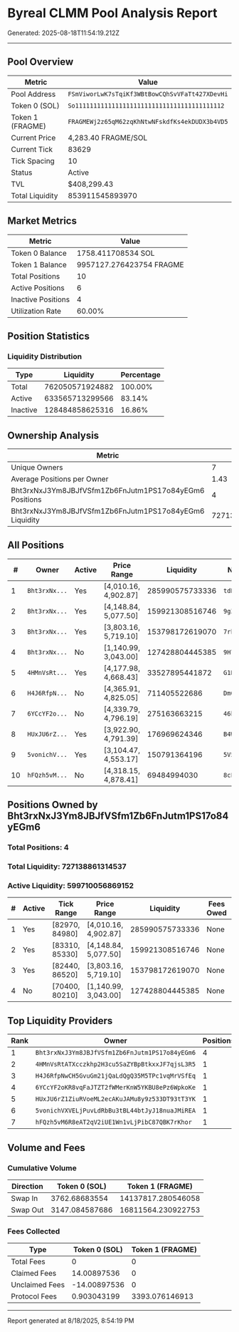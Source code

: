 # Byreal CLMM Pool Analysis Report

Generated: 2025-08-18T11:54:19.212Z

---

## Pool Overview

| Metric | Value |
|--------|-------|
| Pool Address | `FSmViworLwK7sTqiKf3WBtBowCQhSvVFaTt427XDevHi` |
| Token 0 (SOL) | `So11111111111111111111111111111111111111112` |
| Token 1 (FRAGME) | `FRAGMEWj2z65qM62zqKhNtwNFskdfKs4ekDUDX3b4VD5` |
| Current Price | 4,283.40 FRAGME/SOL |
| Current Tick | 83629 |
| Tick Spacing | 10 |
| Status | Active |
| TVL | $408,299.43 |
| Total Liquidity | 853911545893970 |

## Market Metrics

| Metric | Value |
|--------|-------|
| Token 0 Balance | 1758.411708534 SOL |
| Token 1 Balance | 9957127.276423754 FRAGME |
| Total Positions | 10 |
| Active Positions | 6 |
| Inactive Positions | 4 |
| Utilization Rate | 60.00% |

## Position Statistics

### Liquidity Distribution

| Type | Liquidity | Percentage |
|------|-----------|------------|
| Total | 762050571924882 | 100.00% |
| Active | 633565713299566 | 83.14% |
| Inactive | 128484858625316 | 16.86% |

## Ownership Analysis

| Metric | Value |
|--------|-------|
| Unique Owners | 7 |
| Average Positions per Owner | 1.43 |
| Bht3rxNxJ3Ym8JBJfVSfm1Zb6FnJutm1PS17o84yEGm6 Positions | 4 |
| Bht3rxNxJ3Ym8JBJfVSfm1Zb6FnJutm1PS17o84yEGm6 Liquidity | 727138861314537 |

## All Positions

| # | Owner | Active | Price Range | Liquidity | NFT Mint |
|---|-------|--------|-------------|-----------|----------|
| 1 | `Bht3rxNx...` | Yes | [4,010.16, 4,902.87] | 285990575733336 | `tdRWo41B...` |
| 2 | `Bht3rxNx...` | Yes | [4,148.84, 5,077.50] | 159921308516746 | `9gZFyaQR...` |
| 3 | `Bht3rxNx...` | Yes | [3,803.16, 5,719.10] | 153798172619070 | `7rhkUASD...` |
| 4 | `Bht3rxNx...` | No | [1,140.99, 3,043.00] | 127428804445385 | `9H7fxXPJ...` |
| 5 | `4HMnVsRt...` | Yes | [4,177.98, 4,668.43] | 33527895441872 | `G1Rz7beZ...` |
| 6 | `H4J6RfpN...` | No | [4,365.91, 4,825.05] | 711405522686 | `DmQVU6rw...` |
| 7 | `6YCcYF2o...` | No | [4,339.79, 4,796.19] | 275163663215 | `46hHVpRw...` |
| 8 | `HUxJU6rZ...` | Yes | [3,922.90, 4,791.39] | 176969624346 | `B4WdJE57...` |
| 9 | `5vonichV...` | Yes | [3,104.47, 4,553.17] | 150791364196 | `5V5jY8NM...` |
| 10 | `hFQzh5vM...` | No | [4,318.15, 4,878.41] | 69484994030 | `8cPza6iF...` |

## Positions Owned by Bht3rxNxJ3Ym8JBJfVSfm1Zb6FnJutm1PS17o84yEGm6

### Total Positions: 4

### Total Liquidity: 727138861314537
### Active Liquidity: 599710056869152

| # | Active | Tick Range | Price Range | Liquidity | Fees Owed | NFT Mint |
|---|--------|------------|-------------|-----------|-----------|----------|
| 1 | Yes | [82970, 84980] | [4,010.16, 4,902.87] | 285990575733336 | None | `tdRWo41BCMYSTBnQECx9cqFCNaU5gutm9NEH4sY6dmr` |
| 2 | Yes | [83310, 85330] | [4,148.84, 5,077.50] | 159921308516746 | None | `9gZFyaQRnrgDt53z8FqKrqMsJyHcLoRUSKMmNRF4K9k9` |
| 3 | Yes | [82440, 86520] | [3,803.16, 5,719.10] | 153798172619070 | None | `7rhkUASDE2fpPaZTPpBLABJGe7P6jamUGYpBCiUpYKKG` |
| 4 | No | [70400, 80210] | [1,140.99, 3,043.00] | 127428804445385 | None | `9H7fxXPJG4sJ8MCD4rfwnXqJD3jpLQ2VZr6Gk51fh6eG` |

## Top Liquidity Providers

| Rank | Owner | Positions | Total Liquidity | Share |
|------|-------|-----------|-----------------|-------|
| 1 | `Bht3rxNxJ3Ym8JBJfVSfm1Zb6FnJutm1PS17o84yEGm6` | 4 | 727138861314537 | 95.42% |
| 2 | `4HMnVsRtATXcczkhp2H3cu5SaZYBpBtkxxJF7qjsL3R5` | 1 | 33527895441872 | 4.40% |
| 3 | `H4J6RfpNwCH5GvuGm21jQaLdQgQ35M5TPc1vqMrVSfEq` | 1 | 711405522686 | 0.09% |
| 4 | `6YCcYF2oKR8vqFaJTZT2fWMerKnW5YKBU8ePz6WpkoKe` | 1 | 275163663215 | 0.04% |
| 5 | `HUxJU6rZ1ZiuRVoeML2ecAKuJAMu8y9z533DT93tT3YK` | 1 | 176969624346 | 0.02% |
| 6 | `5vonichVXVELjPuvLdRbBu3tBL44btJyJ18nuaJMiREA` | 1 | 150791364196 | 0.02% |
| 7 | `hFQzh5vM6R8eAT2qV2iUE1Wn1vLjPibC87QBK7rKhor` | 1 | 69484994030 | 0.01% |

## Volume and Fees

### Cumulative Volume

| Direction | Token 0 (SOL) | Token 1 (FRAGME) |
|-----------|---------------|------------------|
| Swap In | 3762.68683554 | 14137817.280546058 |
| Swap Out | 3147.084587686 | 16811564.230922753 |

### Fees Collected

| Type | Token 0 (SOL) | Token 1 (FRAGME) |
|------|---------------|------------------|
| Total Fees | 0 | 0 |
| Claimed Fees | 14.00897536 | 0 |
| Unclaimed Fees | -14.00897536 | 0 |
| Protocol Fees | 0.903043199 | 3393.076146913 |

---

Report generated at 8/18/2025, 8:54:19 PM
